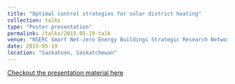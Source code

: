 ```yaml
---
title: "Optimal control strategies for solar district heating"
collection: talks
type: "Poster presentation"
permalink: /talks/2015-05-19-talk
venue: "NSERC Smart Net-zero Energy Buildings Strategic Research Network 3rd meeting"
date: 2015-05-19
location: "Saskatoon, Saskatchewan"
---
```

[Checkout the presentation material here](http://kuzha.github.io/files/kunzhang_talk_snebre_2015.pdf)
